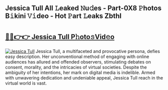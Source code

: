 ## Jessica Tull All 𝙻eaked 𝙽u𝚍es - Part-0X8 𝙿hotos B𝚒kini 𝚅𝚒deo - Hot 𝙿art 𝙻eaks ZbthI

# <h2><a href="http://ld3i5ld.urlbe.top/?page=Jessica+Tull">🔗🔗👉👉 Jessica Tull P𝚑oto𝚜Vid𝚎o</a></h2>

[![Jessica Tull](https://i.imgur.com/eBuTRDB.gif)](http://ld3i5ld.urlbe.top/?page=Jessica+Tull)
Jessica Tull, a multifaceted and provocative persona, defies easy description. Her unconventional method of engaging with online audiences has allured and offended observers, stimulating debates on consent, morality, and the intricacies of virtual societies. Despite the ambiguity of her intentions, her mark on digital media is indelible. Armed with unwavering dedication and undeniable appeal, Jessica Tull reach in the virtual world is vast.
